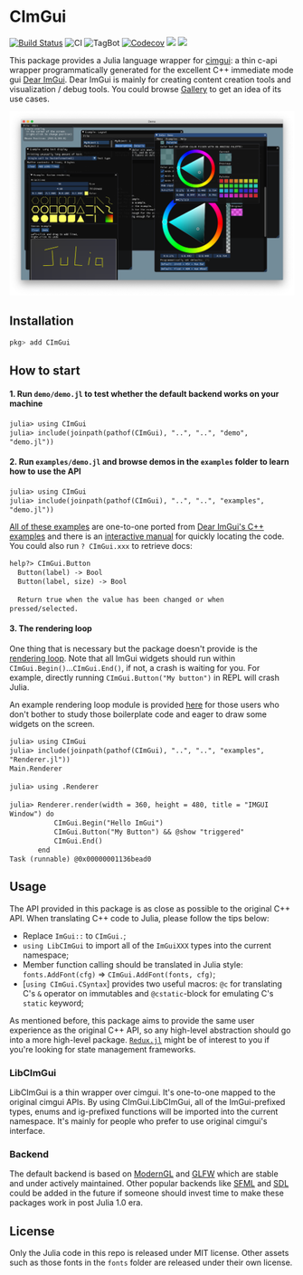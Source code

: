 # CImGui

[![Build Status](https://travis-ci.com/Gnimuc/CImGui.jl.svg?branch=master)](https://travis-ci.com/Gnimuc/CImGui.jl)
![CI](https://github.com/Gnimuc/CImGui.jl/workflows/CI/badge.svg)
![TagBot](https://github.com/Gnimuc/CImGui.jl/workflows/TagBot/badge.svg)
[![Codecov](https://codecov.io/gh/Gnimuc/CImGui.jl/branch/master/graph/badge.svg)](https://codecov.io/gh/Gnimuc/CImGui.jl)
[![](https://img.shields.io/badge/docs-stable-blue.svg)](https://Gnimuc.github.io/CImGui.jl/stable)
[![](https://img.shields.io/badge/docs-dev-blue.svg)](https://Gnimuc.github.io/CImGui.jl/dev)

This package provides a Julia language wrapper for [cimgui](https://github.com/cimgui/cimgui): a thin c-api wrapper programmatically generated for the excellent C++ immediate mode gui [Dear ImGui](https://github.com/ocornut/imgui). Dear ImGui is mainly for creating content creation tools and visualization / debug tools. You could browse [Gallery](https://github.com/ocornut/imgui/issues/2265)
to get an idea of its use cases.

![demo](demo/demo.png)

## Installation
```julia
pkg> add CImGui
```

## How to start
#### 1. Run `demo/demo.jl` to test whether the default backend works on your machine
```julia-repl
julia> using CImGui
julia> include(joinpath(pathof(CImGui), "..", "..", "demo", "demo.jl"))
```
#### 2. Run `examples/demo.jl` and browse demos in the `examples` folder to learn how to use the API
```julia-repl
julia> using CImGui
julia> include(joinpath(pathof(CImGui), "..", "..", "examples", "demo.jl"))
```
[All of these examples](https://github.com/Gnimuc/CImGui.jl/tree/master/examples) are one-to-one ported from [Dear ImGui's C++ examples](https://github.com/ocornut/imgui/blob/master/imgui_demo.cpp) and there is an [interactive manual](https://pthom.github.io/imgui_manual_online/manual/imgui_manual.html) for quickly locating the code. You could also run `? CImGui.xxx` to retrieve docs:
```
help?> CImGui.Button
  Button(label) -> Bool
  Button(label, size) -> Bool

  Return true when the value has been changed or when pressed/selected.
```
#### 3. The rendering loop
One thing that is necessary but the package doesn't provide is the [rendering loop](https://github.com/Gnimuc/CImGui.jl/blob/master/examples/demo.jl#L76-L113). 
Note that all ImGui widgets should run within `CImGui.Begin()`...`CImGui.End()`, if not, a crash is waiting for you. For example, directly running `CImGui.Button("My button")` in REPL will crash Julia. 

An example rendering loop module is provided [here](https://github.com/Gnimuc/CImGui.jl/blob/master/examples/Renderer.jl) for those users who don't bother to study those boilerplate code and eager to draw some widgets on the screen.
```julia-repl
julia> using CImGui
julia> include(joinpath(pathof(CImGui), "..", "..", "examples", "Renderer.jl"))
Main.Renderer

julia> using .Renderer

julia> Renderer.render(width = 360, height = 480, title = "IMGUI Window") do
           CImGui.Begin("Hello ImGui")
           CImGui.Button("My Button") && @show "triggered"
           CImGui.End()
       end
Task (runnable) @0x00000001136bead0
```

## Usage
The API provided in this package is as close as possible to the original C++ API. When translating C++ code to Julia, please follow the tips below:
- Replace `ImGui::` to `CImGui.`;
- `using LibCImGui` to import all of the `ImGuiXXX` types into the current namespace;
- Member function calling should be translated in Julia style: `fonts.AddFont(cfg)` => `CImGui.AddFont(fonts, cfg)`;
- [`using CImGui.CSyntax`] provides two useful macros: `@c` for translating C's `&` operator on immutables and `@cstatic`-block for emulating C's `static` keyword;

As mentioned before, this package aims to provide the same user experience as the original C++ API, so any high-level abstraction should go into a more high-level package. [`Redux.jl`](https://github.com/Gnimuc/Redux.jl) might be of interest to you if you're looking for state management frameworks.

### LibCImGui
LibCImGui is a thin wrapper over cimgui. It's one-to-one mapped to the original cimgui APIs. By using CImGui.LibCImGui, all of the ImGui-prefixed types, enums and ig-prefixed functions will be imported into the current namespace. It's mainly for people who prefer to use original cimgui's interface.

### Backend
The default backend is based on [ModernGL](https://github.com/JuliaGL/ModernGL.jl) and [GLFW](https://github.com/JuliaGL/GLFW.jl) which are stable and under actively maintained. Other popular backends like [SFML](https://github.com/zyedidia/SFML.jl) and [SDL](https://github.com/ariejdl/SDL.jl) could be added in the future if someone should invest time to make these packages work in post Julia 1.0 era.

## License
Only the Julia code in this repo is released under MIT license. Other assets such as those fonts in the `fonts` folder are released under their own license.

